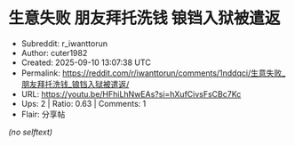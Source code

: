 # 生意失败 朋友拜托洗钱 锒铛入狱被遣返

- Subreddit: r_iwanttorun
- Author: cuter1982
- Created: 2025-09-10 13:07:38 UTC
- Permalink: https://reddit.com/r/iwanttorun/comments/1nddqci/生意失败_朋友拜托洗钱_锒铛入狱被遣返/
- URL: https://youtu.be/HFhiLhNwEAs?si=hXufCivsFsCBc7Kc
- Ups: 2 | Ratio: 0.63 | Comments: 1
- Flair: 分享帖

_(no selftext)_

